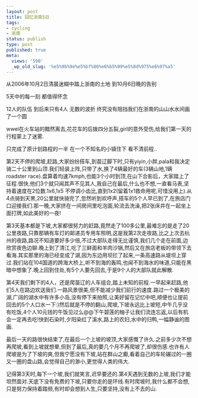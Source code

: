 ```yaml
---
layout: post
title: 回忆浙南5日
tags:
- cycling
- 浙南
status: publish
type: post
published: true
meta:
  views: '590'
  _wp_old_slug: '%e5%9b%9e%e5%bf%86%e6%b5%99%e5%8d%975%e6%97%a5'
---
```

从2006年10月2日清晨迷糊中踏上浙南的土地 到10月6日晚的告别

5天中的每一刻 都值得怀念

12人的队伍 到后来只有4人 无数的波折 终究没有阻挡我们在浙南的山山水水间画了一个圆

wwei在火车站的黯然离去,花花车的后拨四分五裂,girl的意外受伤,给我们第一天的行程蒙上了迷雾.

只完成了原计划路程的一半 在一个不知名的小镇住下 看不清前程..

第2天不停的爬坡,赶路,大家纷纷搭车,到苗辽脚下时,只有yiyin,小胖,pala和我决定骑二十公里到山顶.我们轻装上阵,只带了水,换了4辆最好的车(3辆山地,1辆roadster race).盘算着均速7kmph,也能3个小时到顶,在山下合影后，大家踏上了征程.很快,他们3个就只闻其声不见其人,我自己在最后,什么也不想,一直看马表,坚持着速度在2位数.1x6,1x5 不停调小齿比,直到1x2(留着1x1救命用呢,可惜没用上).从4点骑到天黑,20公里就快骑完了,忽然听到欢呼声,搭车的5个人早已到了,在旅店门口迎接我们.那一晚,大家挤在一间房间里吃泡面,轮流去洗澡,把2张床并在一起坐上面打牌,如此美好的一夜!

第3天基本都是下坡,大家都很努力的赶路,竟然走了100多公里,最难忘的是走了20公里夜路,只靠那辆有车灯的邮递员专用车照明,这是我第2次走夜路,比之上次去杭州的夜路,路况不知道要好多少倍,不过大部队走得无比谨慎,我们几个走在前面,边欣赏夜色边聊.晚上到了清江,吃了三鲜面和羊肉沙锅,然后又在旅店老板的带领下去看海.其实那里的海已经变成了湖,因为东边用坝拦了起来,一条高速路从堤坝上穿过.我们站在104国道的跨海大桥上,听不到海的轰鸣,也闻不到海水的味道,只能在黑暗中想象了.晚上回到住处,有5个人要先回去,于是9个人的大部队就此解散.

第4天我们剩下的4人，还是爬苗辽的人车组合,踏上未知的前程.一早起来赶路,他们5人在路边欢送我们.一路风景很美,但不能减少我们前行的速度.路过一个极美的湖,广阔的湖水中有许多小岛,没有停下来拍照,让美好留在记忆中吧,顺便也让提前回去的5个人口水一下:)然后就是不停的翻山,爬坡,下坡永远比上坡短,中午几乎没有吃饭,4个人10元钱的午饭见过么@@下午碧莲的柚子让我们流连忘返,以后有机会一定再去吃!快到石染时,夕阳染红了溪水,路上的农妇,水中的归鸭,一幅静谧的图画.

最后一天的路很快结束了,在最后一个上坡的坡顶,大家感慨了许久.之前多少次不想再爬坡,看到上坡就想晕,但到了最后,真的要几个月不再爬坡了,却很伤感.也许有人爬坡是为了下坡的爽,但我宁愿没有下坡,站在群山之癫,看着自己的车轮碾过的一圈又一圈的盘山路,会觉得自己的渺小,更觉得人类的伟大.

记得第3天时,每下一个坡,我们就笑言,迟早要还的.第4天遇到无数的上坡,我们才能坦然面对.天底下没有免费的下坡,只要你走的是环线.有时爬坡时,我什么都不会想,只是努力保持着踏频,有时却会想到人生,只要坚持,没有上不去的山.
